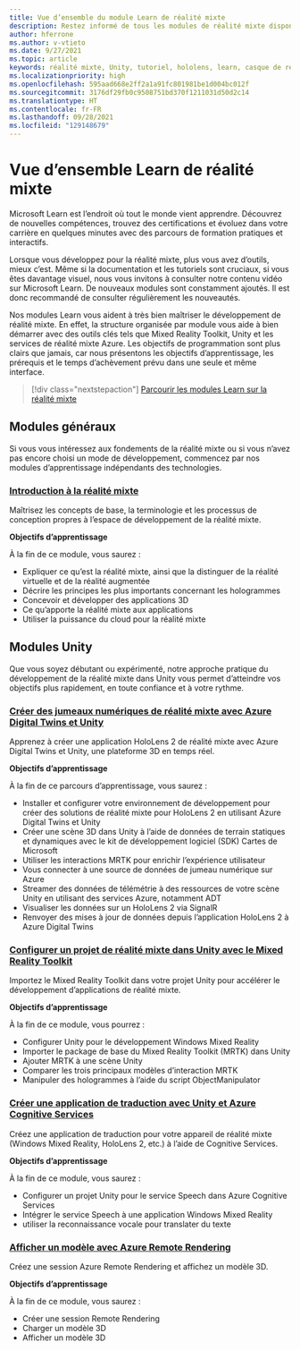 ```yaml
---
title: Vue d’ensemble du module Learn de réalité mixte
description: Restez informé de tous les modules de réalité mixte disponibles qui sont hébergés sur la plateforme Microsoft Learn.
author: hferrone
ms.author: v-vtieto
ms.date: 9/27/2021
ms.topic: article
keywords: réalité mixte, Unity, tutoriel, hololens, learn, casque de réalité mixte, casque windows mixed reality, casque de réalité virtuelle, qu’est-ce que la réalité virtuelle, qu’est-ce que la réalité augmentée, MRTK, mixed reality toolkit, traduction linguistique, Azure, Azure Cognitive Services, Microsoft Learn
ms.localizationpriority: high
ms.openlocfilehash: 595aad668e2ff2a1a91fc801981be1d004bc012f
ms.sourcegitcommit: 3176df29fb0c9508751bd370f1211031d50d2c14
ms.translationtype: HT
ms.contentlocale: fr-FR
ms.lasthandoff: 09/28/2021
ms.locfileid: "129148679"
---
```

# <a name="mixed-reality-learn-overview"></a>Vue d’ensemble Learn de réalité mixte

Microsoft Learn est l’endroit où tout le monde vient apprendre. Découvrez de nouvelles compétences, trouvez des certifications et évoluez dans votre carrière en quelques minutes avec des parcours de formation pratiques et interactifs. 

Lorsque vous développez pour la réalité mixte, plus vous avez d’outils, mieux c’est. Même si la documentation et les tutoriels sont cruciaux, si vous êtes davantage visuel, nous vous invitons à consulter notre contenu vidéo sur Microsoft Learn. De nouveaux modules sont constamment ajoutés. Il est donc recommandé de consulter régulièrement les nouveautés.

Nos modules Learn vous aident à très bien maîtriser le développement de réalité mixte. En effet, la structure organisée par module vous aide à bien démarrer avec des outils clés tels que Mixed Reality Toolkit, Unity et les services de réalité mixte Azure. Les objectifs de programmation sont plus clairs que jamais, car nous présentons les objectifs d’apprentissage, les prérequis et le temps d’achèvement prévu dans une seule et même interface. 

> [!div class="nextstepaction"]
> [Parcourir les modules Learn sur la réalité mixte](/learn/browse/?terms=mixed+reality)

## <a name="general-modules"></a>Modules généraux

Si vous vous intéressez aux fondements de la réalité mixte ou si vous n’avez pas encore choisi un mode de développement, commencez par nos modules d’apprentissage indépendants des technologies.

### <a name="introduction-to-mixed-reality"></a>[Introduction à la réalité mixte](/learn/modules/intro-to-mixed-reality/)

Maîtrisez les concepts de base, la terminologie et les processus de conception propres à l’espace de développement de la réalité mixte.

**Objectifs d’apprentissage**

À la fin de ce module, vous saurez :

* Expliquer ce qu’est la réalité mixte, ainsi que la distinguer de la réalité virtuelle et de la réalité augmentée
* Décrire les principes les plus importants concernant les hologrammes
* Concevoir et développer des applications 3D
* Ce qu’apporte la réalité mixte aux applications
* Utiliser la puissance du cloud pour la réalité mixte

## <a name="unity-modules"></a>Modules Unity

Que vous soyez débutant ou expérimenté, notre approche pratique du développement de la réalité mixte dans Unity vous permet d’atteindre vos objectifs plus rapidement, en toute confiance et à votre rythme.

### <a name="build-mixed-reality-digital-twins-with-azure-digital-twins-and-unity"></a>[Créer des jumeaux numériques de réalité mixte avec Azure Digital Twins et Unity](/learn/paths/build-mixed-reality-azure-digital-twins-unity/)

Apprenez à créer une application HoloLens 2 de réalité mixte avec Azure Digital Twins et Unity, une plateforme 3D en temps réel.

**Objectifs d’apprentissage**

À la fin de ce parcours d’apprentissage, vous saurez :

* Installer et configurer votre environnement de développement pour créer des solutions de réalité mixte pour HoloLens 2 en utilisant Azure Digital Twins et Unity
* Créer une scène 3D dans Unity à l’aide de données de terrain statiques et dynamiques avec le kit de développement logiciel (SDK) Cartes de Microsoft
* Utiliser les interactions MRTK pour enrichir l’expérience utilisateur
* Vous connecter à une source de données de jumeau numérique sur Azure
* Streamer des données de télémétrie à des ressources de votre scène Unity en utilisant des services Azure, notamment ADT
* Visualiser les données sur un HoloLens 2 via SignalR
* Renvoyer des mises à jour de données depuis l’application HoloLens 2 à Azure Digital Twins

### <a name="set-up-a-mixed-reality-project-in-unity-with-the-mixed-reality-toolkit"></a>[Configurer un projet de réalité mixte dans Unity avec le Mixed Reality Toolkit](/learn/modules/mixed-reality-toolkit-project-unity/)

Importez le Mixed Reality Toolkit dans votre projet Unity pour accélérer le développement d’applications de réalité mixte.

**Objectifs d’apprentissage**

À la fin de ce module, vous pourrez :

* Configurer Unity pour le développement Windows Mixed Reality
* Importer le package de base du Mixed Reality Toolkit (MRTK) dans Unity
* Ajouter MRTK à une scène Unity
* Comparer les trois principaux modèles d’interaction MRTK
* Manipuler des hologrammes à l’aide du script ObjectManipulator

### <a name="create-a-language-translator-app-with-unity--azure-cognitive-services"></a>[Créer une application de traduction avec Unity et Azure Cognitive Services](/learn/modules/create-language-translator-mixed-reality-application-unity-azure-cognitive-services/)

Créez une application de traduction pour votre appareil de réalité mixte (Windows Mixed Reality, HoloLens 2, etc.) à l’aide de Cognitive Services.

**Objectifs d’apprentissage**

À la fin de ce module, vous saurez :

* Configurer un projet Unity pour le service Speech dans Azure Cognitive Services
* Intégrer le service Speech à une application Windows Mixed Reality
* utiliser la reconnaissance vocale pour translater du texte

### <a name="render-a-model-with-azure-remote-rendering"></a>[Afficher un modèle avec Azure Remote Rendering](/learn/modules/render-model-azure-remote-rendering-unity/)

Créez une session Azure Remote Rendering et affichez un modèle 3D.

**Objectifs d’apprentissage**

À la fin de ce module, vous saurez :

* Créer une session Remote Rendering
* Charger un modèle 3D
* Afficher un modèle 3D